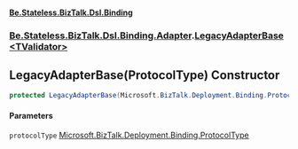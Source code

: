 #### [Be.Stateless.BizTalk.Dsl.Binding](README.md 'README')
### [Be.Stateless.BizTalk.Dsl.Binding.Adapter](Be.Stateless.BizTalk.Dsl.Binding.Adapter.md 'Be.Stateless.BizTalk.Dsl.Binding.Adapter').[LegacyAdapterBase&lt;TValidator&gt;](LegacyAdapterBase_TValidator_.md 'Be.Stateless.BizTalk.Dsl.Binding.Adapter.LegacyAdapterBase<TValidator>')

## LegacyAdapterBase(ProtocolType) Constructor

```csharp
protected LegacyAdapterBase(Microsoft.BizTalk.Deployment.Binding.ProtocolType protocolType);
```
#### Parameters

<a name='Be.Stateless.BizTalk.Dsl.Binding.Adapter.LegacyAdapterBase_TValidator_.LegacyAdapterBase(Microsoft.BizTalk.Deployment.Binding.ProtocolType).protocolType'></a>

`protocolType` [Microsoft.BizTalk.Deployment.Binding.ProtocolType](https://docs.microsoft.com/en-us/dotnet/api/Microsoft.BizTalk.Deployment.Binding.ProtocolType 'Microsoft.BizTalk.Deployment.Binding.ProtocolType')